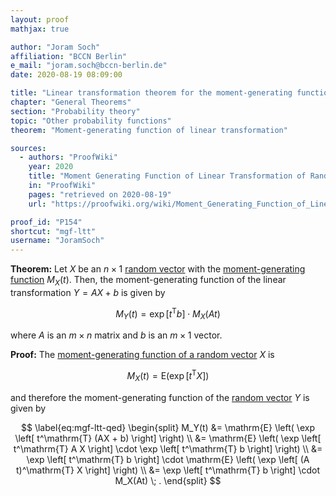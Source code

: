 ```yaml
---
layout: proof
mathjax: true

author: "Joram Soch"
affiliation: "BCCN Berlin"
e_mail: "joram.soch@bccn-berlin.de"
date: 2020-08-19 08:09:00

title: "Linear transformation theorem for the moment-generating function"
chapter: "General Theorems"
section: "Probability theory"
topic: "Other probability functions"
theorem: "Moment-generating function of linear transformation"

sources:
  - authors: "ProofWiki"
    year: 2020
    title: "Moment Generating Function of Linear Transformation of Random Variable"
    in: "ProofWiki"
    pages: "retrieved on 2020-08-19"
    url: "https://proofwiki.org/wiki/Moment_Generating_Function_of_Linear_Transformation_of_Random_Variable"

proof_id: "P154"
shortcut: "mgf-ltt"
username: "JoramSoch"
---
```



**Theorem:** Let $X$ be an $n \times 1$ [random vector](/D/rvec) with the [moment-generating function](/D/mgf) $M_X(t)$. Then, the moment-generating function of the linear transformation $Y = A X + b$ is given by

$$ \label{eq:mgf-ltt}
M_Y(t) = \exp \left[ t^\mathrm{T} b \right] \cdot M_X(At)
$$

where $A$ is an $m \times n$ matrix and $b$ is an $m \times 1$ vector.


**Proof:** The [moment-generating function of a random vector](/D/mgf) $X$ is

$$ \label{eq:mfg-vect}
M_X(t) = \mathrm{E} \left( \exp \left[ t^\mathrm{T} X \right] \right)
$$

and therefore the moment-generating function of the [random vector](/D/rvec) $Y$ is given by

$$ \label{eq:mgf-ltt-qed}
\begin{split}
M_Y(t) &= \mathrm{E} \left( \exp \left[ t^\mathrm{T} (AX + b) \right] \right) \\
&= \mathrm{E} \left( \exp \left[ t^\mathrm{T} A X \right] \cdot \exp \left[ t^\mathrm{T} b \right] \right) \\
&= \exp \left[ t^\mathrm{T} b \right] \cdot \mathrm{E} \left( \exp \left[ (A t)^\mathrm{T} X \right] \right) \\
&= \exp \left[ t^\mathrm{T} b \right] \cdot M_X(At) \; .
\end{split}
$$